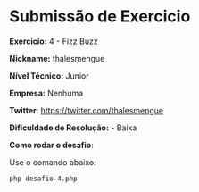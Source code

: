 # Submissão de Exercicio

**Exercicio:** 4 - Fizz Buzz

**Nickname:** thalesmengue

**Nível Técnico:** Junior

**Empresa:** Nenhuma

**Twitter**: https://twitter.com/thalesmengue

**Dificuldade de Resolução:** - Baixa 

**Como rodar o desafio**: 

Use o comando abaixo: 
```bash
php desafio-4.php
```